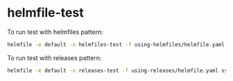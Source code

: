 # helmfile-test

To run test with helmfiles pattern:

```sh
helmfile -e default -n helmfiles-test -f using-helmfiles/helmfile.yaml sync
```

To run test with releases pattern:

```sh
helmfile -e default -n releases-test -f using-releases/helmfile.yaml sync
```
